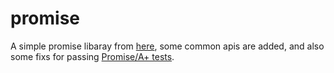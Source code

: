 # promise
A simple promise libaray from [here](https://www.promisejs.org/implementing/), some common apis are added, and also some fixs for passing [Promise/A+ tests](https://github.com/promises-aplus/promises-tests).